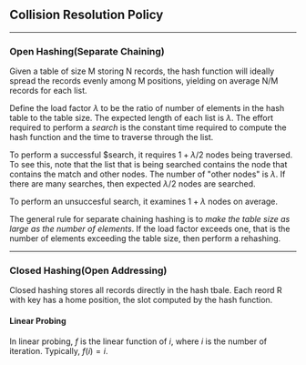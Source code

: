 ## Collision Resolution Policy
---

### Open Hashing(Separate Chaining)

Given a table of size M storing N records, the hash function will ideally spread the records evenly among M positions, yielding on average N/M records for each list. 

Define the load factor $\lambda$ to be the ratio of number of elements in the hash table to the table size. The expected length of each list is $\lambda$. The effort required to perform a *search* is the constant time required to compute the hash function and the time to traverse through the list. 

To perform a successful $search, it requires $1 + \lambda / 2$ nodes being traversed. To see this, note that the list that is being searched contains the node that contains the match and other nodes. The number of "other nodes" is $\lambda$. If there are many searches, then expected $\lambda / 2$ nodes are searched.

To perform an unsuccesful search, it examines $1 + \lambda$ nodes on average.

The general rule for separate chaining hashing is to *make the table size as large as the number of elements*. If the load factor exceeds one, that is the number of elements exceeding the table size, then perform a rehashing.   

---
### Closed Hashing(Open Addressing)

Closed hashing stores all records directly in the hash tbale. Each reord R with key has a home position, the slot computed by the hash function.

#### Linear Probing
In linear probing, $f$ is the linear function of $i$, where $i$ is the number of iteration. Typically, $f(i) = i$. 



